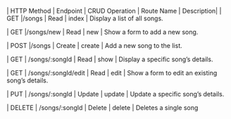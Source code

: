 | HTTP Method | Endpoint            | CRUD Operation | Route Name   | Description|
| GET         |/songs               | Read           | index        | Display a list of all songs.

| GET         |/songs/new           | Read           | new          | Show a form to add a new song.

| POST        |/songs              | Create          | create       | Add a new song to the list.

| GET         | /songs/:songId      | Read           | show         | Display a specific song’s details.

| GET         | /songs/:songId/edit | Read           | edit         | Show a form to edit an existing song’s details.

| PUT         | /songs/:songId       | Update        | update       | Update a specific song’s details.

| DELETE      | /songs/:songId       | Delete        | delete       | Deletes a single song 
